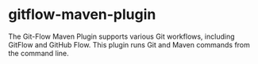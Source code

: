 # gitflow-maven-plugin
The Git-Flow Maven Plugin supports various Git workflows, including GitFlow and GitHub Flow. This plugin runs Git and Maven commands from the command line.

